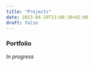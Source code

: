 ```yaml
---
title: "Projects"
date: 2023-04-29T13:08:10+02:00
draft: false
---
```


### Portfolio
*In progress*


<!-- This is **bold** text, and this is *emphasized* text.

Visit the [Hugo](https://gohugo.io) website! -->